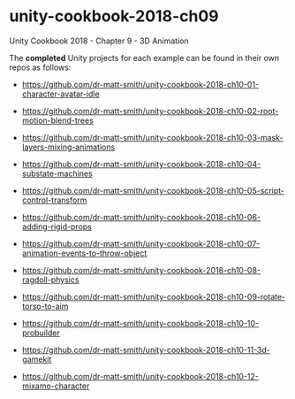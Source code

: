 # unity-cookbook-2018-ch09
Unity Cookbook 2018 - Chapter 9 - 3D Animation

The **completed** Unity projects for each example can be found in their own repos as follows:

- https://github.com/dr-matt-smith/unity-cookbook-2018-ch10-01-character-avatar-idle

- https://github.com/dr-matt-smith/unity-cookbook-2018-ch10-02-root-motion-blend-trees

- https://github.com/dr-matt-smith/unity-cookbook-2018-ch10-03-mask-layers-mixing-animations

- https://github.com/dr-matt-smith/unity-cookbook-2018-ch10-04-substate-machines

- https://github.com/dr-matt-smith/unity-cookbook-2018-ch10-05-script-control-transform

- https://github.com/dr-matt-smith/unity-cookbook-2018-ch10-06-adding-rigid-props

- https://github.com/dr-matt-smith/unity-cookbook-2018-ch10-07-animation-events-to-throw-object

- https://github.com/dr-matt-smith/unity-cookbook-2018-ch10-08-ragdoll-physics

- https://github.com/dr-matt-smith/unity-cookbook-2018-ch10-09-rotate-torso-to-aim

- https://github.com/dr-matt-smith/unity-cookbook-2018-ch10-10-probuilder

- https://github.com/dr-matt-smith/unity-cookbook-2018-ch10-11-3d-gamekit

- https://github.com/dr-matt-smith/unity-cookbook-2018-ch10-12-mixamo-character

